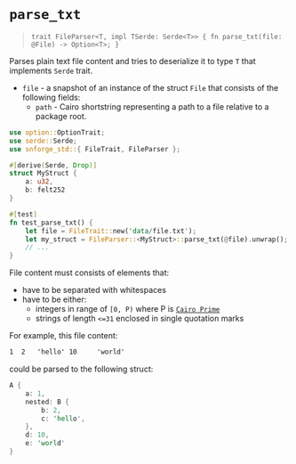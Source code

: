 # `parse_txt`


> `trait FileParser<T, impl TSerde: Serde<T>> {
>fn parse_txt(file: @File) -> Option<T>;
> }`


Parses plain text file content and tries to deserialize it to type `T` that implements `Serde` trait.

- `file` - a snapshot of an instance of the struct `File` that consists of the following fields:
  - `path` - Cairo shortstring representing a path to a file relative to a package root.

```rust
use option::OptionTrait;
use serde::Serde;
use snforge_std::{ FileTrait, FileParser };

#[derive(Serde, Drop)]
struct MyStruct {
    a: u32,
    b: felt252
}

#[test]
fn test_parse_txt() {
    let file = FileTrait::new('data/file.txt');
    let my_struct = FileParser::<MyStruct>::parse_txt(@file).unwrap();
    // ...
}
```

File content must consists of elements that:
- have to be separated with whitespaces
- have to be either:
  - integers in range of `[0, P)` where P is [`Cairo Prime`](https://book.cairo-lang.org/ch02-02-data-types.html?highlight=prime#felt-type)
  - strings of length `<=31` enclosed in single quotation marks

For example, this file content:
```txt
1  2   'hello' 10     'world'
```
could be parsed to the following struct:
```rust
A {
    a: 1, 
    nested: B {
        b: 2,
        c: 'hello',
    }, 
    d: 10,
    e: 'world'
}
```
